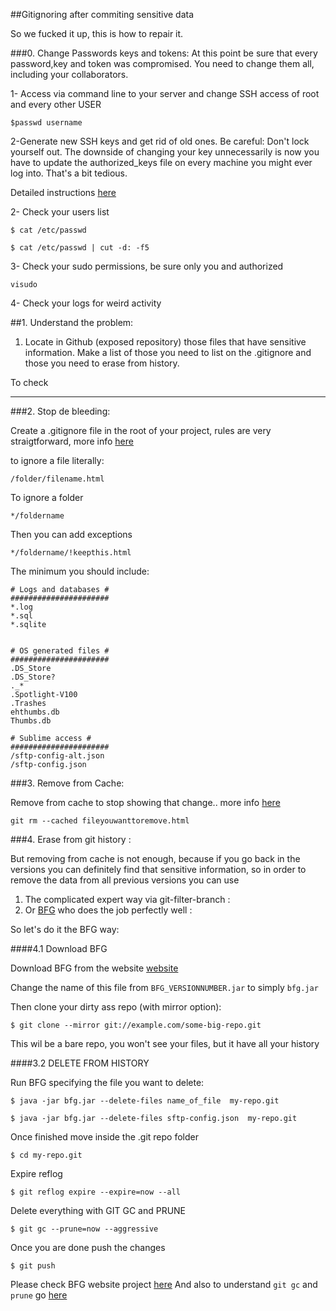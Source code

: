 ##Gitignoring after commiting sensitive data


So we fucked it up, this is how to repair it.



###0. Change Passwords keys and tokens:
At this point be sure that every password,key and token was compromised. You need to change them all, including your collaborators.

1- Access via command line to your server and change SSH access of root and every other USER

```	
$passwd username
```	

2-Generate new SSH keys and get rid of old ones. Be careful: Don't lock yourself out. The downside of changing your key unnecessarily is now you have to update the authorized_keys file on every machine you might ever log into. That's a bit tedious.

Detailed instructions [here](http://www.democritos.it/activities/IT-MC/documentation/newinterface/pages/change_ssh-key.html)


2- Check your users list

```
$ cat /etc/passwd

$ cat /etc/passwd | cut -d: -f5
```


3- Check your sudo permissions, be sure only you and authorized 

	
```		
visudo
```

4- Check your logs for weird activity




##1. Understand the problem:
1. Locate in Github (exposed repository) those files that have sensitive information. Make a list of those you need to list on the .gitignore and those you need to erase from history.

To check 





---

###2. Stop de bleeding:

Create a .gitignore file in the root of your project, rules are very straigtforward, more info [here](https://github.com/github/gitignore)

to ignore a file literally:

```	
/folder/filename.html
```	
To ignore a folder 

```	
*/foldername
```	
Then you can add exceptions

```	
*/foldername/!keepthis.html
```	

The minimum you should include:

```	
# Logs and databases #
######################
*.log
*.sql
*.sqlite


# OS generated files #
######################
.DS_Store
.DS_Store?
._*
.Spotlight-V100
.Trashes
ehthumbs.db
Thumbs.db

# Sublime access #
######################
/sftp-config-alt.json
/sftp-config.json

```	

###3. Remove from Cache:

Remove from cache to stop showing that change..  more info [here](https://help.github.com/articles/ignoring-files)

```	
git rm --cached fileyouwanttoremove.html
```	

###4. Erase from git history :

But removing from cache is not enough, because if you go back in the versions you can definitely find that sensitive information, so in order to remove the data from all previous versions you can use 

1. The complicated expert way via git-filter-branch : 
2. Or [BFG](http://rtyley.github.io/bfg-repo-cleaner/) who does the job perfectly well : 

So let's do it the BFG way:

####4.1 Download BFG

Download BFG from the website [website](http://rtyley.github.io/bfg-repo-cleaner/)

Change the name of this file from <code>BFG_VERSIONNUMBER.jar</code> to simply <code>bfg.jar</code>

Then clone your dirty ass repo (with mirror option):

```	
$ git clone --mirror git://example.com/some-big-repo.git
```	

This wil be a bare repo, you won't see your files, but it have all your history


####3.2 DELETE FROM HISTORY 

Run BFG specifying the file you want to delete:

```	
$ java -jar bfg.jar --delete-files name_of_file  my-repo.git
```	


```	
$ java -jar bfg.jar --delete-files sftp-config.json  my-repo.git
```	

Once finished move inside the .git repo folder 

```	
$ cd my-repo.git
```	

Expire reflog

```	
$ git reflog expire --expire=now --all
```	

Delete everything with GIT GC and PRUNE

```	
$ git gc --prune=now --aggressive
```	

Once you are done push the changes

```	
$ git push
```	




Please check BFG website project [here](http://rtyley.github.io/bfg-repo-cleaner/)
And also to understand <code>git gc</code> and <code>prune</code> go [here](http://gitfu.wordpress.com/2008/04/02/git-gc-cleaning-up-after-yourself/)





